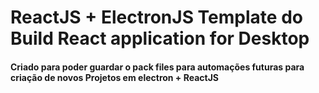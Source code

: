 # ReactJS + ElectronJS Template do Build React application for Desktop

#### Criado para poder guardar o pack files para automações futuras para criação de novos Projetos em electron + ReactJS